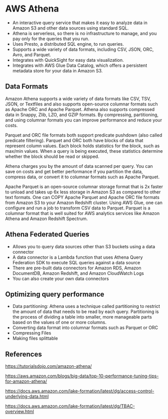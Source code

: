 # AWS Athena

- An interactive query service that makes it easy to analyze data in Amazon S3 and other data sources using standard SQL.
- Athena is serverless, so there is no infrastructure to manage, and you pay only for the queries that you run.
- Uses Presto, a distributed SQL engine, to run queries.
- Supports a wide variety of data formats, including CSV, JSON, ORC, Avro, and Parquet.
- Integrates with QuickSight for easy data visualization.
- Integrates with AWS Glue Data Catalog, which offers a persistent metadata store for your data in Amazon S3.

## Data Formats

Amazon Athena supports a wide variety of data formats like CSV, TSV, JSON, or Textfiles and also supports open-source columnar formats such as Apache ORC and Apache Parquet. Athena also supports compressed data in Snappy, Zlib, LZO, and GZIP formats. By compressing, partitioning, and using columnar formats you can improve performance and reduce your costs.

Parquet and ORC file formats both support predicate pushdown (also called predicate filtering). Parquet and ORC both have blocks of data that represent column values. Each block holds statistics for the block, such as max/min values. When a query is being executed, these statistics determine whether the block should be read or skipped.

Athena charges you by the amount of data scanned per query. You can save on costs and get better performance if you partition the data, compress data, or convert it to columnar formats such as Apache Parquet.

Apache Parquet is an open-source columnar storage format that is 2x faster to unload and takes up 6x less storage in Amazon S3 as compared to other text formats. One can COPY Apache Parquet and Apache ORC file formats from Amazon S3 to your Amazon Redshift cluster. Using AWS Glue, one can configure and run a job to transform CSV data to Parquet. Parquet is a columnar format that is well suited for AWS analytics services like Amazon Athena and Amazon Redshift Spectrum.


## Athena Federated Queries

- Allows you to query data sources other than S3 buckets using a data connector
- A data connector is a Lambda function that uses Athena Query Federation SDK to execute SQL queries against a data source
- There are pre-built data connectors for Amazon RDS, Amazon DocumentDB, Amazon Redshift, and Amazon CloudWatch Logs
- You can also create your own data connectors

## Optimizing query performance

- Data partitioning: Athena uses a technique called partitioning to restrict the amount of data that needs to be read by each query. Partitioning is the process of dividing a table into smaller, more manageable parts based on the values of one or more columns.
- Converting data format into columnar formats such as Parquet or ORC
- Compressing Files
- Making files splittable

## References

https://tutorialsdojo.com/amazon-athena/

https://aws.amazon.com/blogs/big-data/top-10-performance-tuning-tips-for-amazon-athena/

https://docs.aws.amazon.com/lake-formation/latest/dg/access-control-underlying-data.html

https://docs.aws.amazon.com/lake-formation/latest/dg/TBAC-overview.html
